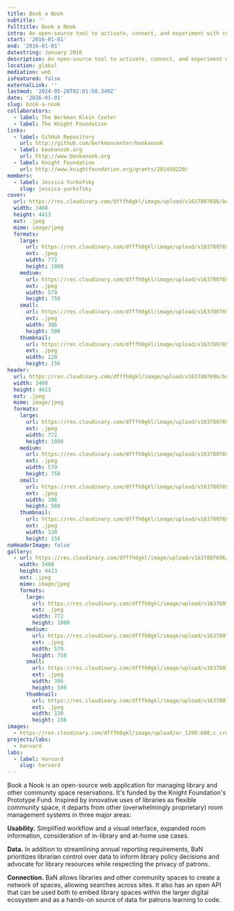 ```yaml
---
title: Book a Nook
subtitle: ''
fulltitle: Book a Nook
intro: An open-source tool to activate, connect, and experiment with community spaces.
start: '2016-01-01'
end: '2016-01-01'
datestring: January 2016
description: An open-source tool to activate, connect, and experiment with community spaces.
location: global
mediation: web
isFeatured: false
externalLink: ''
lastmod: '2024-05-20T02:01:50.349Z'
date: '2016-01-01'
slug: book-a-nook
collaborators:
  - label: The Berkman Klein Center
  - label: The Knight Foundation
links:
  - label: GitHub Repository
    url: http://github.com/berkmancenter/bookanook
  - label: bookanook.org
    url: http://www.bookanook.org
  - label: Knight Foundation
    url: http://www.knightfoundation.org/grants/201450220/
members:
  - label: Jessica Yurkofsky
    slug: jessica-yurkofsky
cover:
  url: https://res.cloudinary.com/dfffh0gkl/image/upload/v1637807696/bookanook_09f9e8c48b.jpg
  width: 3408
  height: 4413
  ext: .jpeg
  mime: image/jpeg
  formats:
    large:
      url: https://res.cloudinary.com/dfffh0gkl/image/upload/v1637807697/large_bookanook_09f9e8c48b.jpg
      ext: .jpeg
      width: 772
      height: 1000
    medium:
      url: https://res.cloudinary.com/dfffh0gkl/image/upload/v1637807697/medium_bookanook_09f9e8c48b.jpg
      ext: .jpeg
      width: 579
      height: 750
    small:
      url: https://res.cloudinary.com/dfffh0gkl/image/upload/v1637807698/small_bookanook_09f9e8c48b.jpg
      ext: .jpeg
      width: 386
      height: 500
    thumbnail:
      url: https://res.cloudinary.com/dfffh0gkl/image/upload/v1637807696/thumbnail_bookanook_09f9e8c48b.jpg
      ext: .jpeg
      width: 120
      height: 156
header:
  url: https://res.cloudinary.com/dfffh0gkl/image/upload/v1637807696/bookanook_09f9e8c48b.jpg
  width: 3408
  height: 4413
  ext: .jpeg
  mime: image/jpeg
  formats:
    large:
      url: https://res.cloudinary.com/dfffh0gkl/image/upload/v1637807697/large_bookanook_09f9e8c48b.jpg
      ext: .jpeg
      width: 772
      height: 1000
    medium:
      url: https://res.cloudinary.com/dfffh0gkl/image/upload/v1637807697/medium_bookanook_09f9e8c48b.jpg
      ext: .jpeg
      width: 579
      height: 750
    small:
      url: https://res.cloudinary.com/dfffh0gkl/image/upload/v1637807698/small_bookanook_09f9e8c48b.jpg
      ext: .jpeg
      width: 386
      height: 500
    thumbnail:
      url: https://res.cloudinary.com/dfffh0gkl/image/upload/v1637807696/thumbnail_bookanook_09f9e8c48b.jpg
      ext: .jpeg
      width: 120
      height: 156
noHeaderImage: false
gallery:
  - url: https://res.cloudinary.com/dfffh0gkl/image/upload/v1637807696/bookanook_09f9e8c48b.jpg
    width: 3408
    height: 4413
    ext: .jpeg
    mime: image/jpeg
    formats:
      large:
        url: https://res.cloudinary.com/dfffh0gkl/image/upload/v1637807697/large_bookanook_09f9e8c48b.jpg
        ext: .jpeg
        width: 772
        height: 1000
      medium:
        url: https://res.cloudinary.com/dfffh0gkl/image/upload/v1637807697/medium_bookanook_09f9e8c48b.jpg
        ext: .jpeg
        width: 579
        height: 750
      small:
        url: https://res.cloudinary.com/dfffh0gkl/image/upload/v1637807698/small_bookanook_09f9e8c48b.jpg
        ext: .jpeg
        width: 386
        height: 500
      thumbnail:
        url: https://res.cloudinary.com/dfffh0gkl/image/upload/v1637807696/thumbnail_bookanook_09f9e8c48b.jpg
        ext: .jpeg
        width: 120
        height: 156
images:
  - https://res.cloudinary.com/dfffh0gkl/image/upload/ar_1200:600,c_crop/c_limit,h_1200,w_600/v1637807696/bookanook_09f9e8c48b.jpg
projects/labs:
  - harvard
labs:
  - label: Harvard
    slug: harvard
---
```

Book a Nook is an open-source web application for managing library and other community space reservations. It's funded by the Knight Foundation's Prototype Fund. Inspired by innovative uses of libraries as flexible community space, it departs from other (overwhelmingly proprietary) room management systems in three major areas:

**Usability.** Simplified workflow and a visual interface, expanded room information, consideration of in-library and at-home use cases.

**Data.** In addition to streamlining annual reporting requirements, BaN prioritizes librarian control over data to inform library policy decisions and advocate for library resources while respecting the privacy of patrons.

**Connection.** BaN allows libraries and other community spaces to create a network of spaces, allowing searches across sites. It also has an open API that can be used both to embed library spaces within the larger digital ecosystem and as a hands-on source of data for patrons learning to code.